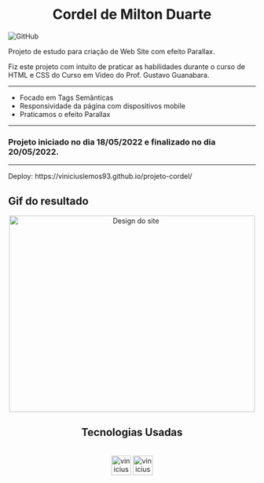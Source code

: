 <h1 align="center">Cordel de Milton Duarte</h1>

![GitHub](https://img.shields.io/github/license/viniciuslemos93/projeto-cordel)

Projeto de estudo para criação de Web Site com efeito Parallax.

Fiz este projeto com intuito de praticar as habilidades durante o curso de HTML e CSS do Curso em Video do Prof. Gustavo Guanabara.
<hr>

- Focado em Tags Semânticas
- Responsividade da página com dispositivos mobile
- Praticamos o efeito Parallax
<hr>
<h3> Projeto iniciado no dia 18/05/2022 e finalizado no dia 20/05/2022. </h3>
<hr>
Deploy: https://viniciuslemos93.github.io/projeto-cordel/

## Gif do resultado
<div align="center">
<img align="center" alt="Design do site" height="400" width="500" src="./imagens/resultado-cordel.gif">
</div>

<h2 align="center">Tecnologias Usadas</h2>
<div align="center">
     <div style="display: inline_block margin-left:auto margin-rigth:auto"><br>
        <img align="lef" alt="vinicius-html" height="40 widht="50" src="https://cdn.jsdelivr.net/gh/devicons/devicon/icons/html5/html5-plain-wordmark.svg" />
        <img align="lef" alt="vinicius-css" height="40 widht="50" src="https://cdn.jsdelivr.net/gh/devicons/devicon/icons/css3/css3-plain-wordmark.svg" />
    </div>
</div>
